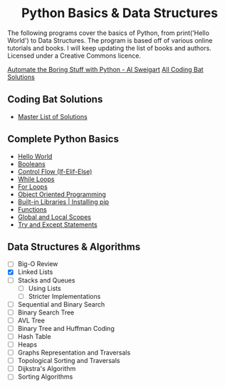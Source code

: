 <h1 align="center">Python Basics & Data Structures</h1>

The following programs cover the basics of Python, from print('Hello World') to Data Structures.
The program is based off of various online tutorials and books. I will keep updating
the list of books and authors. Licensed under a Creative Commons licence.

[Automate the Boring Stuff with Python - Al Sweigart](http://automatetheboringstuff.com/)
[All Coding Bat Solutions](Codingbat.com)

## Coding Bat Solutions

- [Master List of Solutions](https://github.com/loej/Python-DataStructures/tree/master/Complete%20Python%20Basics/Coding%20Bat%20Solutions)

## Complete Python Basics

- [Hello World](https://github.com/loej/Python-DataStructures/blob/master/Complete%20Python%20Basics/basics-HelloWorld.py)
- [Booleans](https://github.com/loej/Python-DataStructures/blob/master/Complete%20Python%20Basics/boolean.py)
- [Control Flow (If-Elif-Else)](https://github.com/loej/Python-DataStructures/blob/master/Complete%20Python%20Basics/if-ifelse-statements.py)
- [While Loops](https://github.com/loej/Python-DataStructures/blob/master/Complete%20Python%20Basics/while-loops.py)
- [For Loops](https://github.com/loej/Python-DataStructures/blob/master/Complete%20Python%20Basics/for-loops.py)
- [Object Oriented Programming](https://github.com/loej/Python-DataStructures/blob/master/Complete%20Python%20Basics/OOP.py)
- [Built-in Libraries | Installing pip ](https://github.com/loej/Python-DataStructures/blob/master/Complete%20Python%20Basics/built-in.py)
- [Functions](https://github.com/loej/Python-DataStructures/blob/master/Complete%20Python%20Basics/functions.py)
- [Global and Local Scopes](https://github.com/loej/Python-DataStructures/blob/master/Complete%20Python%20Basics/Global-Local-Scope.py)
- [Try and Except Statements](https://github.com/loej/Python-DataStructures/blob/master/Complete%20Python%20Basics/Global-Local-Scope.py)

## Data Structures & Algorithms

- [ ] Big-O Review
- [X] Linked Lists
- [ ] Stacks and Queues
  - [ ] Using Lists
  - [ ] Stricter Implementations
- [ ] Sequential and Binary Search
- [ ] Binary Search Tree
- [ ] AVL Tree
- [ ] Binary Tree and Huffman Coding
- [ ] Hash Table
- [ ] Heaps
- [ ] Graphs Representation and Traversals
- [ ] Topological Sorting and Traversals
- [ ] Dijkstra's Algorithm
- [ ] Sorting Algorithms
